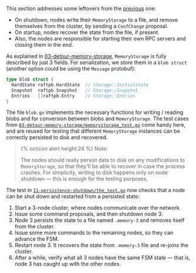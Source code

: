 This section addresses some leftovers from the [previous](10-separate-process) one:
- On shutdown, nodes write their `MemoryStorage` to a file, and remove themselves from the cluster, by sending a `ConfChange` proposal.
- On startup, nodes recover the state from the file, if present.
- Also, the nodes are responsible for starting their own RPC servers and closing them in the end.

As explained in [03-detour-memory-storage](03-detour-memory-storage#implementation-overview), `MemoryStorage` is fully described by just 3 fields. For serialization, we store them in a `blob struct` (another option could be using the `Message` protobuf):
```go
type blob struct {
  HardState raftpb.HardState  // Storage::InitialState
  Snapshot  raftpb.Snapshot   // Storage::Snapshot
  Entries   []raftpb.Entry    // Storage::Entries
}
```

The file `blob.go` implements the necessary functions for writing / reading blobs and for conversion between blobs and `MemoryStorage`. The test cases from [`03-detour-memory-storage/memorystorage_test.go`](https://github.com/zvold/using-etcd-io-raft/blob/main/src/03-detour-memory-storage/memorystorage_test.go) come handy here, and are reused for testing that different `MemoryStorage` instances can be correctly persisted to disk and recovered.

> {% octicon alert height:24 %} Note:
>
> The nodes should really persist data to disk on any modifications to `MemoryStorage`, so that they'll be able to recover in case the process crashes. For simplicity, writing to disk happens only on node shutdown — this is enough for the testing purposes.

The test in [`11-persistence-shutdown/the_test.go`](https://github.com/zvold/using-etcd-io-raft/blob/main/src/11-persistence-shutdown/the_test.go) now checks that a node can be shut down and restarted from a persisted state:
1. Start a 3-node cluster, where nodes communicate over the network.
2. Issue some command proposals, and then shutdown node 3.
3. Node 3 persists the state to a file named `.memory-3` and removes itself from the cluster.
4. Issue some more commands to the remaining nodes, so they can advance the FSM.
5. Restart node 3. It recovers the state from `.memory-3` file and re-joins the cluster.
6. After a while, verify what all 3 nodes have the same FSM state — that is, node 3 has caught up with the other nodes.
